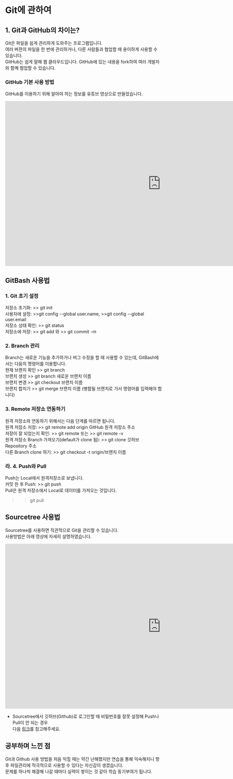 # Git에 관하여<br>

## 1. Git과 GitHub의 차이는?
Git은 파일을 쉽게 관리하게 도와주는 프로그램입니다. <br>
여러 버젼의 파일을 한 번에 관리하거나, 다른 사람들과 협업할 때 용이하게 사용할 수 있습니다.<br>
GitHub는 쉽게 말해 웹 클라우드입니다. GitHub에 있는 내용을 fork하여 여러 개발자와 함꼐 협업할 수 있습니다. <br>

### GitHub 기본 사용 방법
GitHub를 이용하기 위해 알아야 하는 정보를 유튜브 영상으로 만들었습니다.
<iframe width="998" height="530" src="https://www.youtube.com/embed/fCC2SRMziJQ" title="YouTube video player" frameborder="0" allow="accelerometer; autoplay; clipboard-write; encrypted-media; gyroscope; picture-in-picture" allowfullscreen></iframe><br>


## GitBash 사용법
### 1. Git 초기 설정
저장소 초기화: >> git init <br>
사용자에 설정: >>git config --global user.name,  >>git config --global user.email <br>
저장소 상태 확인: >> git status<br>
저장소에 저장: >> git add 와 >> git commit -m<br>

### 2. Branch 관리
Branch는 새로운 기능을 추가하거나 버그 수정을 할 때 사용할 수 있는데, GitBash에서는 다음의 명령어를 이용합니다.<br>
현재 브랜치 확인 >> git branch<br>
브랜치 생성 >> git branch 새로운 브랜치 이름<br>
브랜치 변경 >> git checkout 브랜치 이름<br>
브랜치 합치기 >> git merge 브랜치 이름 (병합될 브랜치로 가서 명령어를 입력해야 합니다)<br>

### 3. Remote 저장소 연동하기
원격 저장소와 연동하기 위해서는 다음 단계를 따르면 됩니다.<br>
원격 저장소 저장: >> git remote add origin GitHub 원격 저장소 주소<br>
저장이 잘 되었는지 확인: >> git remote 또는 >> git remote -v<br>
원격 저장소 Branch 가져오기(default가 clone 됨): >> git clone 깃허브 Repository 주소<br>
다른 Branch clone 하기: >> git checkout -t origin/브랜치 이름<br>

### 라. 4. Push와 Pull
Push는 Local에서 원격저장소로 보냅니다.<br>
커밋 한 후 Push: >> git push<br>
Pull은 원격 저장소에서 Local로 데이터를 가져오는 것입니다.<br>
>> git pull<br>

## Sourcetree 사용법
Sourcetree를 사용하면 직관적으로 Git을 관리할 수 있습니다.<br>
사용방법은 아래 영상에 자세히 설명하였습니다.<br>
<iframe width="998" height="530" src="https://www.youtube.com/embed/km2_F3--S6U" title="YouTube video player" frameborder="0" allow="accelerometer; autoplay; clipboard-write; encrypted-media; gyroscope; picture-in-picture" allowfullscreen></iframe><br>

* Sourcetree에서 깃허브(Github)로 로그인할 때 비밀번호를 잘못 설정해 Push나 Pull이 안 되는 경우<br>
다음 [링크](https://stackoverflow.com/questions/45690641/sourcetree-wont-let-me-delete-password)를 참고해주세요.

## 공부하며 느낀 점
Git과 Github 사용 방법을 처음 익힐 때는 약간 난해했지만 연습을 통해 익숙해지니 향후 파일관리에 적극적으로 사용할 수 있다는 자신감이 생겼습니다.<br>
문제를 하나씩 해결해 나갈 때마다 실력이 쌓이는 것 같아 학습 동기부여가 됩니다. 





